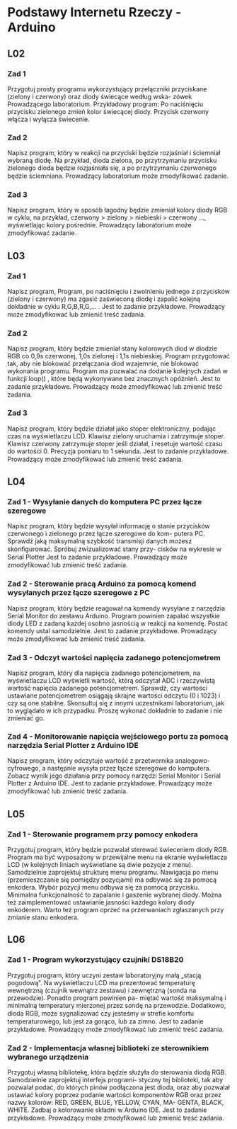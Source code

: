 # Podstawy Internetu Rzeczy - Arduino

## L02

### Zad 1

Przygotuj prosty programu wykorzystujący przełączniki przyciskane (zielony i czerwony) oraz diody świecące według wska-
zówek Prowadzącego laboratorium. Przykładowy program: Po naciśnięciu przycisku zielonego zmień kolor świecącej diody.
Przycisk czerwony włącza i wyłącza świecenie.

### Zad 2

Napisz program, który w reakcji na przyciski będzie rozjaśniał i ściemniał wybraną diodę. Na przykład, dioda zielona, po
przytrzymaniu przycisku zielonego dioda będzie rozjaśniała się, a po przytrzymaniu czerwonego będzie ściemniana.
Prowadzący laboratorium może zmodyﬁkować zadanie.

### Zad 3

Napisz program, który w sposób łagodny będzie zmieniał kolory diody RGB w cyklu, na przykład, czerwony > zielony >
niebieski > czerwony ..., wyświetlając kolory pośrednie.
Prowadzący laboratorium może zmodyﬁkować zadanie.

## L03

### Zad 1

Napisz program, Program, po naciśnięciu i zwolnieniu jednego z przycisków (zielony i czerwony) ma zgasić zaświeconą diodę
i zapalić kolejną dokładnie w cyklu R,G,B,R,G,... .
Jest to zadanie przykładowe. Prowadzący może zmodyﬁkować lub zmienić treść zadania.

### Zad 2

Napisz program, który będzie zmieniał stany kolorowych diod w diodzie RGB co 0,9s czerwonej, 1,0s zielonej i 1,1s niebieskiej.
Program przygotować tak, aby nie blokować przełączania diod wzajemnie, nie blokować wykonania programu. Program ma
pozwalać na dodanie kolejnych zadań w funkcji loop() , które będą wykonywane bez znacznych opóźnień.
Jest to zadanie przykładowe. Prowadzący może zmodyﬁkować lub zmienić treść zadania.

### Zad 3

Napisz program, który będzie działał jako stoper elektroniczny, podając czas na wyświetlaczu LCD. Klawisz zielony uruchamia
i zatrzymuje stoper. Klawisz czerwony zatrzymuje stoper jeśli działał, i resetuje wartość czasu do wartości 0. Precyzja pomiaru
to 1 sekunda.
Jest to zadanie przykładowe. Prowadzący może zmodyﬁkować lub zmienić treść zadania.

## L04

### Zad 1 - Wysyłanie danych do komputera PC przez łącze szeregowe

Napisz program, który będzie wysyłał informację o stanie przycisków czerwonego i zielonego przez łącze szeregowe do kom-
putera PC. Sprawdź jaką maksymalną szybkość transmisji danych możesz skonﬁgurować. Spróbuj zwizualizować stany przy-
cisków na wykresie w Serial Plotter
Jest to zadanie przykładowe. Prowadzący może zmodyﬁkować lub zmienić treść zadania.

### Zad 2 - Sterowanie pracą Arduino za pomocą komend wysyłanych przez łącze szeregowe z PC

Napisz program, który będzie reagował na komendy wysyłane z narzędzia Serial Monitor do zestawu Arduino. Program
powinien zapalać wszystkie diody LED z zadaną każdej osobno jasnością w reakcji na komendę. Postać komendy ustal
samodzielnie.
Jest to zadanie przykładowe. Prowadzący może zmodyﬁkować lub zmienić treść zadania.

### Zad 3 - Odczyt wartości napięcia zadanego potencjometrem

Napisz program, który dla napięcia zadanego potencjometrem, na wyświetlaczu LCD wyświetli wartość, którą odczytał ADC
i rzeczywistą wartość napięcia zadanego potencjometrem. Sprawdź, czy wartości ustawiane potencjometrem osiągają skrajne
wartości odczytu (0 i 1023) i czy są one stabilne. Skonsultuj się z innymi uczestnikami laboratorium, jak to wyglądało w ich
przypadku.
Proszę wykonać dokładnie to zadanie i nie zmieniać go.

### Zad 4 - Monitorowanie napięcia wejściowego portu za pomocą narzędzia Serial Plotter z Arduino IDE

Napisz program, który odczytuje wartość z przetwornika analogowo-cyfrowego, a następnie wysyła przez łącze szeregowe do
komputera. Zobacz wynik jego działania przy pomocy narzędzi Serial Monitor i Serial Plotter z Arduino IDE.
Jest to zadanie przykładowe. Prowadzący może zmodyﬁkować lub zmienić treść zadania.

## L05

### Zad 1 - Sterowanie programem przy pomocy enkodera

Przygotuj program, który będzie pozwalał sterować świeceniem diody RGB. Program ma być wyposażony w przewijalne menu
na ekranie wyświetlacza LCD (w kolejnych liniach wyświetlane są dwie pozycje z menu). Samodzielnie zaprojektuj strukturę
menu programu. Nawigacja po menu (przemieszczanie się pomiędzy pozycjami) ma odbywać się za pomocą enkodera. Wybór
pozycji menu odbywa się za pomocą przycisku. Minimalna funkcjonalność to zapalanie i gaszenie wybranej diody. Można
też zaimplementować ustawianie jasności każdego kolory diody enkoderem. Warto też program oprzeć na przerwaniach
zgłaszanych przy zmianie stanu enkodera.

## L06

### Zad 1 - Program wykorzystujący czujniki DS18B20

Przygotuj program, który uczyni zestaw laboratoryjny małą „stacją pogodową”. Na wyświetlaczu LCD ma prezentować
temperaturę wewnętrzną (czujnik wewnątrz zestawu) i zewnętrzną (sonda na przewodzie). Ponadto program powinien pa-
miętać wartość maksymalną i minimalną temperatury mierzonej przez sondę na przewodzie. Dodatkowo, dioda RGB, może
sygnalizować czy jesteśmy w streﬁe komfortu temperaturowego, lub jest za gorąco, lub za zimno.
Jest to zadanie przykładowe. Prowadzący może zmodyﬁkować lub zmienić treść zadania.

### Zad 2 - Implementacja własnej biblioteki ze sterownikiem wybranego urządzenia

Przygotuj własną bibliotekę, która będzie służyła do sterowania diodą RGB. Samodzielnie zaprojektuj interfejs programi-
styczny tej biblioteki, tak aby pozwalał podać, do których pinów podłączona jest dioda, oraz aby pozwalał ustawiać kolory
poprzez podanie wartości komponentów RGB oraz przez nazwy kolorów: RED, GREEN, BLUE, YELLOW, CYAN, MA-
GENTA, BLACK, WHITE. Zadbaj o kolorowanie składni w Arduino IDE.
Jest to zadanie przykładowe. Prowadzący może zmodyﬁkować lub zmienić treść zadania.

